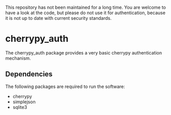 This repository has not been maintained for a long time. You are welcome to
have a look at the code, but please do not use it for authentication, because
it is not up to date with current security standards.


cherrypy\_auth
==============

The cherrypy\_auth package provides a very basic cherrypy authentication
mechanism.


Dependencies
------------

The following packages are required to run the software:

- cherrypy
- simplejson
- sqlite3

